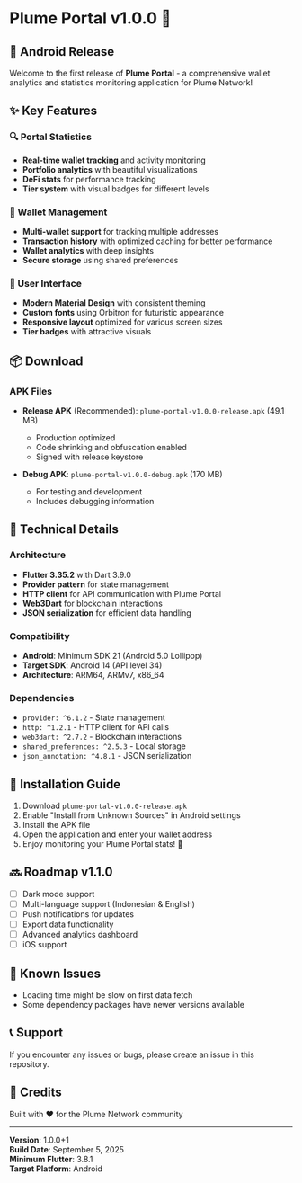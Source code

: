 # Plume Portal v1.0.0 🚀

## 📱 Android Release

Welcome to the first release of **Plume Portal** - a comprehensive wallet analytics and statistics monitoring application for Plume Network!

## ✨ Key Features

### 🔍 Portal Statistics
- **Real-time wallet tracking** and activity monitoring
- **Portfolio analytics** with beautiful visualizations
- **DeFi stats** for performance tracking
- **Tier system** with visual badges for different levels

### 💼 Wallet Management
- **Multi-wallet support** for tracking multiple addresses
- **Transaction history** with optimized caching for better performance
- **Wallet analytics** with deep insights
- **Secure storage** using shared preferences

### 🎨 User Interface
- **Modern Material Design** with consistent theming
- **Custom fonts** using Orbitron for futuristic appearance
- **Responsive layout** optimized for various screen sizes
- **Tier badges** with attractive visuals

## 📦 Download

### APK Files
- **Release APK** (Recommended): `plume-portal-v1.0.0-release.apk` (49.1 MB)
  - Production optimized
  - Code shrinking and obfuscation enabled
  - Signed with release keystore
  
- **Debug APK**: `plume-portal-v1.0.0-debug.apk` (170 MB)
  - For testing and development
  - Includes debugging information

## 🔧 Technical Details

### Architecture
- **Flutter 3.35.2** with Dart 3.9.0
- **Provider pattern** for state management
- **HTTP client** for API communication with Plume Portal
- **Web3Dart** for blockchain interactions
- **JSON serialization** for efficient data handling

### Compatibility
- **Android**: Minimum SDK 21 (Android 5.0 Lollipop)
- **Target SDK**: Android 14 (API level 34)
- **Architecture**: ARM64, ARMv7, x86_64

### Dependencies
- `provider: ^6.1.2` - State management
- `http: ^1.2.1` - HTTP client for API calls
- `web3dart: ^2.7.2` - Blockchain interactions
- `shared_preferences: ^2.5.3` - Local storage
- `json_annotation: ^4.8.1` - JSON serialization

## 🚀 Installation Guide

1. Download `plume-portal-v1.0.0-release.apk`
2. Enable "Install from Unknown Sources" in Android settings
3. Install the APK file
4. Open the application and enter your wallet address
5. Enjoy monitoring your Plume Portal stats! 🎉

## 🔜 Roadmap v1.1.0
- [ ] Dark mode support
- [ ] Multi-language support (Indonesian & English)
- [ ] Push notifications for updates
- [ ] Export data functionality
- [ ] Advanced analytics dashboard
- [ ] iOS support

## 🐛 Known Issues
- Loading time might be slow on first data fetch
- Some dependency packages have newer versions available

## 📞 Support
If you encounter any issues or bugs, please create an issue in this repository.

## 🙏 Credits
Built with ❤️ for the Plume Network community

---
**Version**: 1.0.0+1  
**Build Date**: September 5, 2025  
**Minimum Flutter**: 3.8.1  
**Target Platform**: Android
